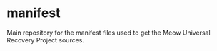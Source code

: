 # manifest
Main repository for the manifest files used to get the Meow Universal Recovery Project sources.

